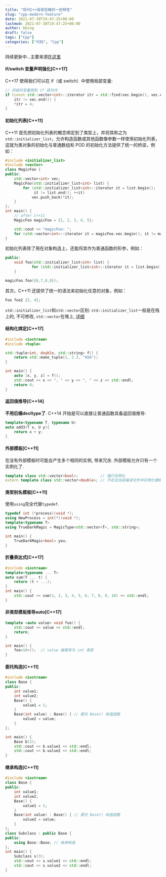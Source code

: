 ```yaml
---
title: "现代C++容易忽略的一些特性"
slug: "cpp-modern-feature"
date: 2021-07-30T19:47:25+08:00
lastmod: 2021-07-30T19:47:25+08:00
author: bbing
draft: false
tags: ["Cpp"]
categories: ["代码", "Cpp"]
---
```


持续更新中...主要来源[在这里](https://changkun.de/modern-cpp/)

#### if/switch 变量声明强化[C++17]

C++17 使得我们可以在 if（或 switch）中使用局部变量:
```C++
// 将临时变量放到 if 语句内
if (const std::vector<int>::iterator itr = std::find(vec.begin(), vec.end(), 3);
    itr != vec.end()) {
    *itr = 4;
}
```

<!--more-->


#### 初始化列表[C++11]

C++11 首先把初始化列表的概念绑定到了类型上，并将其称之为```std::initializer_list```，允许构造函数或其他函数像参数一样使用初始化列表，这就为类对象的初始化与普通数组和 POD 的初始化方法提供了统一的桥梁，例如：
```C++
#include <initializer_list>
#include <vector>
class MagicFoo {
public:
    std::vector<int> vec;
    MagicFoo(std::initializer_list<int> list) {
        for (std::initializer_list<int>::iterator it = list.begin();
             it != list.end(); ++it)
            vec.push_back(*it);
    }
};
int main() {
    // after C++11
    MagicFoo magicFoo = {1, 2, 3, 4, 5};

    std::cout << "magicFoo: ";
    for (std::vector<int>::iterator it = magicFoo.vec.begin(); it != magicFoo.vec.end(); ++it) std::cout << *it << std::endl;
}
```
初始化列表除了用在对象构造上，还能将其作为普通函数的形参，例如：
```C++
public:
    void foo(std::initializer_list<int> list) {
            for (std::initializer_list<int>::iterator it = list.begin(); it != list.end(); ++it) vec.push_back(*it);
    }

magicFoo.foo({6,7,8,9});
```
其次，C++11 还提供了统一的语法来初始化任意的对象，例如：
```C++
Foo foo2 {3, 4};
```

```std::initializer_list```和```std::vector```区别: ```std::initializer_list```一般是在栈上的, 不可修改, ```std::vector```在堆上, [详细](https://www.jianshu.com/p/3d69ff89a0c9)



#### 结构化绑定[C++17]

```C++
#include <iostream>
#include <tuple>

std::tuple<int, double, std::string> f() {
    return std::make_tuple(1, 2.3, "456");
}

int main() {
    auto [x, y, z] = f();
    std::cout << x << ", " << y << ", " << z << std::endl;
    return 0;
}
```



#### 返回值推导[C++14]

**不用后缀decltype了**.  C++14 开始是可以直接让普通函数具备返回值推导:

```C++
template<typename T, typename U>
auto add3(T x, U y){
    return x + y;
}
```



#### 外部模板[C++11]

在没有外部模板时可能会产生多个相同的实例, 带来冗余. 外部模板允许只有一个实例化了.

```C++
template class std::vector<bool>;          // 强行实例化
extern template class std::vector<double>; // 不在该当前编译文件中实例化模板
```



#### 类型别名模板[C++11]

使用```using```完全代替```typedef```.

```C++
typedef int (*process)(void *);
using NewProcess = int(*)(void *);
template<typename T>
using TrueDarkMagic = MagicType<std::vector<T>, std::string>;

int main() {
    TrueDarkMagic<bool> you;
}
```



#### 折叠表达式[C++17]

```C++
#include <iostream>
template<typename ... T>
auto sum(T ... t) {
    return (t + ...);
}
int main() {
    std::cout << sum(1, 2, 3, 4, 5, 6, 7, 8, 9, 10) << std::endl;
}
```



#### 非类型模板推导auto[C++17]

```C++
template <auto value> void foo() {
    std::cout << value << std::endl;
    return;
}

int main() {
    foo<10>();  // value 被推导为 int 类型
}
```



#### 委托构造[C++11]

```C++
#include <iostream>
class Base {
public:
    int value1;
    int value2;
    Base() {
        value1 = 1;
    }
    Base(int value) : Base() { // 委托 Base() 构造函数
        value2 = value;
    }
};

int main() {
    Base b(2);
    std::cout << b.value1 << std::endl;
    std::cout << b.value2 << std::endl;
}
```



#### 继承构造[C++11]

```C++
#include <iostream>
class Base {
public:
    int value1;
    int value2;
    Base() {
        value1 = 1;
    }
    Base(int value) : Base() { // 委托 Base() 构造函数
        value2 = value;
    }
};
class Subclass : public Base {
public:
    using Base::Base; // 继承构造
};
int main() {
    Subclass s(3);
    std::cout << s.value1 << std::endl;
    std::cout << s.value2 << std::endl;
}
```

